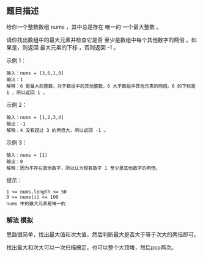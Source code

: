 ## 题目描述
给你一个整数数组 nums ，其中总是存在 唯一的 一个最大整数 。

请你找出数组中的最大元素并检查它是否 至少是数组中每个其他数字的两倍 。如果是，则返回 最大元素的下标 ，否则返回 -1 。

示例 1：
```
输入：nums = [3,6,1,0]
输出：1
解释：6 是最大的整数，对于数组中的其他整数，6 大于数组中其他元素的两倍。6 的下标是 1 ，所以返回 1 。
```
示例 2：
```
输入：nums = [1,2,3,4]
输出：-1
解释：4 没有超过 3 的两倍大，所以返回 -1 。
```
示例 3：
```
输入：nums = [1]
输出：0
解释：因为不存在其他数字，所以认为现有数字 1 至少是其他数字的两倍。
```

提示：
```
1 <= nums.length <= 50
0 <= nums[i] <= 100
nums 中的最大元素是唯一的
```

### 解法 模拟
思路很简单，找出最大值和次大值，然后判断最大是否大于等于次大的两倍即可。

找出最大和次大可以一次扫描搞定。也可以整个大顶堆，然后pop两次。